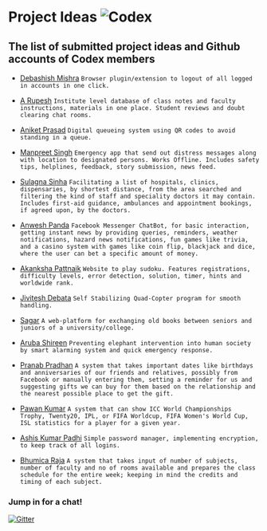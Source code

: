 # Project Ideas ![Codex](https://img.shields.io/badge/codex-2.0-blue.svg?style=flat-square)
## The list of submitted project ideas and Github accounts of Codex members


* [Debashish Mishra](https://github.com/Zanark)
```Browser plugin/extension to logout of all logged in accounts in one click.```

* [A Rupesh](https://github.com/rupesh1310)
```Institute level database of class notes and faculty instructions, materials in one place. Student reviews and doubt clearing chat rooms.```

* [Aniket Prasad](https://github.com/aniketdgp)
```Digital queueing system using QR codes to avoid standing in a queue.```

* [Manpreet Singh](https://github.com/manpreetsinghh)
```Emergency app that send out distress messages along with location to designated persons. Works Offline. Includes safety tips, helplines, feedback, story submission, news feed.```

* [Sulagna Sinha](https://github.com/SulagnaSinha)
```Facilitating a list of hospitals, clinics, dispensaries, by shortest distance, from the area searched and filtering the kind of staff and speciality doctors it may contain. Includes first-aid guidance, ambulances and appointment bookings, if agreed upon, by the doctors.```

* [Anwesh Panda](https://github.com/Pandacowbat)
```Facebook Messenger ChatBot, for basic interaction, getting instant news by providing queries, reminders, weather notifications, hazard news notifications, fun games like trivia, and a casino system with games like coin flip, blackjack and dice, where the user can bet a specific amount of money.```

* [Akanksha Pattnaik](https://github.com/akapattnaik)
```Website to play sudoku. Features registrations, difficulty levels, error detection, solution, timer, hints and worldwide rank.```

* [Jivitesh Debata](https://github.com/JiviteshDebata)
```Self Stabilizing Quad-Copter program for smooth handling.```

* [Sagar](https://github.com/sagar9268)
```A web-platform for exchanging old books between seniors and juniors of a university/college.```

* [Aruba Shireen](https://github.com/aruba246)
```Preventing elephant intervention into human society by smart alarming system and quick emergency response.```

* [Pranab Pradhan](https://github.com/Pronoob911)
```A system that takes important dates like birthdays and anniversaries of our friends and relatives, possibly from Facebook or manually entering them, setting a reminder for us and suggesting gifts we can buy for them based on the relationship and the nearest possible place to get the gift.```

* [Pawan Kumar](https://github.com/Pawan0411)
```A system that can show ICC World Championships Trophy, Twenty20, IPL, or FIFA Worldcup, FIFA Women's World Cup, ISL statistics for a player for a given year.```

* [Ashis Kumar Padhi](https://github.com/akp1881997)
```Simple password manager, implementing encryption, to keep track of all logins.```

* [Bhumica Raja](https://github.com/Beubhumi19)
```A system that takes input of number of subjects, number of faculty and no of rooms available and prepares the class schedule for the entire week; keeping in mind the credits and timing of each subject.```

### Jump in for a chat!

[![Gitter](https://img.shields.io/gitter/room/codexiter/Lobby.svg)](https://gitter.im/codexiter/Lobby?utm_source=badge&utm_medium=badge&utm_campaign=pr-badge&utm_content=badge)
